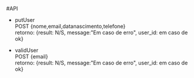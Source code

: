 #API

- putUser
 <br>POST {nome,email,datanascimento,telefone}
 <br>retorno: {result: N/S, message:"Em caso de erro", user_id: em caso de ok}

- validUser
 <br>POST {email}
 <br>retorno: {result: N/S, message:"Em caso de erro", user_id: em caso de ok}
  